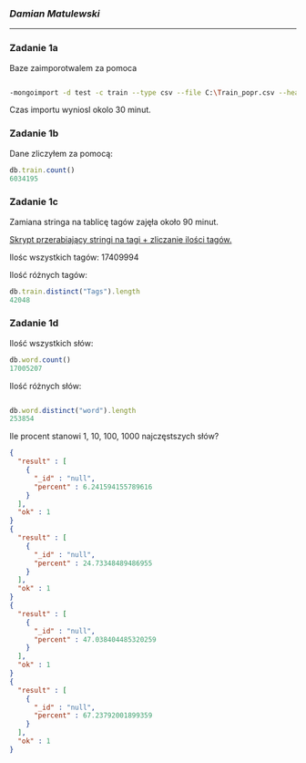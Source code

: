 ### *Damian Matulewski*

----

### Zadanie 1a


Baze zaimporotwalem za pomoca

```sh

-mongoimport -d test -c train --type csv --file C:\Train_popr.csv --headerline

```

Czas importu wyniosl okolo 30 minut.

### Zadanie 1b

Dane zliczyłem za pomocą:

```js
db.train.count()
6034195
```
### Zadanie 1c

Zamiana stringa na tablicę tagów zajęła około 90 minut.

[Skrypt przerabiający stringi na tagi + zliczanie ilości tagów.](docs/dmatulewski_zad1c.php)

Ilośc wszystkich tagów: 17409994

Ilość różnych tagów:
```js
db.train.distinct("Tags").length
42048
```

### Zadanie 1d

Ilość wszystkich słów:

```js
db.word.count()
17005207
```

Ilość różnych słów:
```js

db.word.distinct("word").length
253854
```

Ile procent stanowi 1, 10, 100, 1000 najczęstszych słów?
```json
{
  "result" : [
    {
      "_id" : "null",
      "percent" : 6.241594155789616
    }
  ],
  "ok" : 1
}
{
  "result" : [
    {
      "_id" : "null",
      "percent" : 24.73348489486955
    }
  ],
  "ok" : 1
}
{
  "result" : [
    {
      "_id" : "null",
      "percent" : 47.038404485320259
    }
  ],
  "ok" : 1
}
{
  "result" : [
    {
      "_id" : "null",
      "percent" : 67.23792001899359
    }
  ],
  "ok" : 1
}
```
